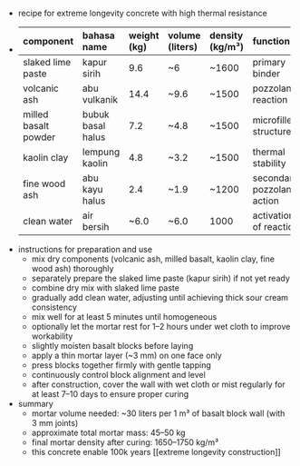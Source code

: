 - recipe for extreme longevity concrete with high thermal resistance
- | component | bahasa name | weight (kg) | volume (liters) | density (kg/m³) | function |
  |:---|:---|:---|:---|:---|:---|
  | slaked lime paste | kapur sirih | 9.6 | ~6 | ~1600 | primary binder |
  | volcanic ash | abu vulkanik | 14.4 | ~9.6 | ~1500 | pozzolanic reaction |
  | milled basalt powder | bubuk basal halus | 7.2 | ~4.8 | ~1500 | microfiller, structure |
  | kaolin clay | lempung kaolin | 4.8 | ~3.2 | ~1500 | thermal stability |
  | fine wood ash | abu kayu halus | 2.4 | ~1.9 | ~1200 | secondary pozzolanic action |
  | clean water | air bersih | ~6.0 | ~6.0 | 1000 | activation of reaction |
- instructions for preparation and use
	- mix dry components (volcanic ash, milled basalt, kaolin clay, fine wood ash) thoroughly
	- separately prepare the slaked lime paste (kapur sirih) if not yet ready
	- combine dry mix with slaked lime paste
	- gradually add clean water, adjusting until achieving thick sour cream consistency
	- mix well for at least 5 minutes until homogeneous
	- optionally let the mortar rest for 1–2 hours under wet cloth to improve workability
	- slightly moisten basalt blocks before laying
	- apply a thin mortar layer (~3 mm) on one face only
	- press blocks together firmly with gentle tapping
	- continuously control block alignment and level
	- after construction, cover the wall with wet cloth or mist regularly for at least 7–10 days to ensure proper curing
- summary
	- mortar volume needed: ~30 liters per 1 m³ of basalt block wall (with 3 mm joints)
	- approximate total mortar mass: 45–50 kg
	- final mortar density after curing: 1650–1750 kg/m³
	- this concrete enable 100k years [[extreme longevity construction]]